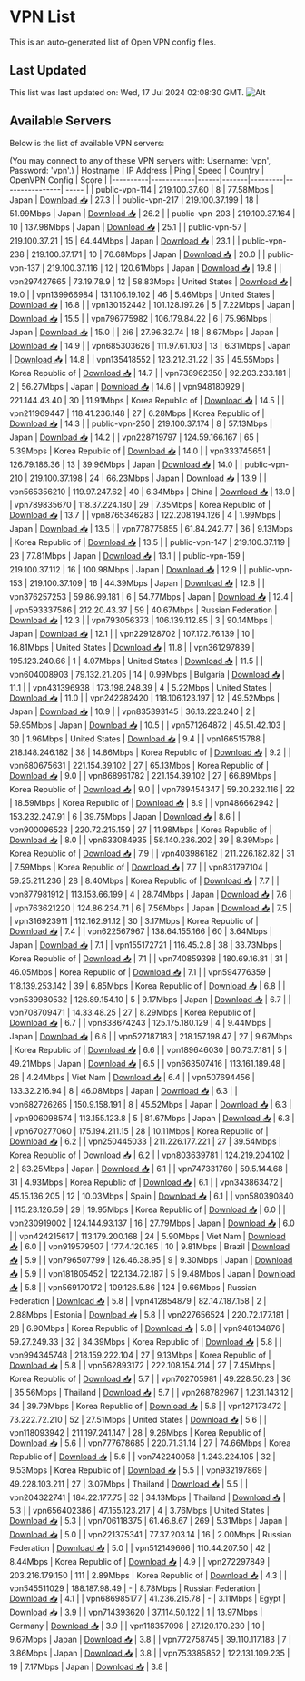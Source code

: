 # VPN List

This is an auto-generated list of Open VPN config files.

## Last Updated

This list was last updated on: Wed, 17 Jul 2024 02:08:30 GMT.
![Alt](https://repobeats.axiom.co/api/embed/186b98318ef1479477931607c1ad7d823f12451f.svg "Repobeats analytics image")

## Available Servers

Below is the list of available VPN servers:

(You may connect to any of these VPN servers with: Username: 'vpn', Password: 'vpn'.)
| Hostname | IP Address | Ping | Speed | Country | OpenVPN Config | Score |
|----------|------------|------|-------|---------|----------------| ----- |
| public-vpn-114 | 219.100.37.60 | 8 | 77.58Mbps | Japan | [Download 📥](./configs/server_0_JP.ovpn) | 27.3 |
| public-vpn-217 | 219.100.37.199 | 18 | 51.99Mbps | Japan | [Download 📥](./configs/server_1_JP.ovpn) | 26.2 |
| public-vpn-203 | 219.100.37.164 | 10 | 137.98Mbps | Japan | [Download 📥](./configs/server_2_JP.ovpn) | 25.1 |
| public-vpn-57 | 219.100.37.21 | 15 | 64.44Mbps | Japan | [Download 📥](./configs/server_3_JP.ovpn) | 23.1 |
| public-vpn-238 | 219.100.37.171 | 10 | 76.68Mbps | Japan | [Download 📥](./configs/server_4_JP.ovpn) | 20.0 |
| public-vpn-137 | 219.100.37.116 | 12 | 120.61Mbps | Japan | [Download 📥](./configs/server_5_JP.ovpn) | 19.8 |
| vpn297427665 | 73.19.78.9 | 12 | 58.83Mbps | United States | [Download 📥](./configs/server_6_US.ovpn) | 19.0 |
| vpn139966984 | 131.106.19.102 | 46 | 5.46Mbps | United States | [Download 📥](./configs/server_7_US.ovpn) | 16.8 |
| vpn130152442 | 101.128.197.26 | 5 | 7.22Mbps | Japan | [Download 📥](./configs/server_8_JP.ovpn) | 15.5 |
| vpn796775982 | 106.179.84.22 | 6 | 75.96Mbps | Japan | [Download 📥](./configs/server_9_JP.ovpn) | 15.0 |
| 2i6 | 27.96.32.74 | 18 | 8.67Mbps | Japan | [Download 📥](./configs/server_10_JP.ovpn) | 14.9 |
| vpn685303626 | 111.97.61.103 | 13 | 6.31Mbps | Japan | [Download 📥](./configs/server_11_JP.ovpn) | 14.8 |
| vpn135418552 | 123.212.31.22 | 35 | 45.55Mbps | Korea Republic of | [Download 📥](./configs/server_12_KR.ovpn) | 14.7 |
| vpn738962350 | 92.203.233.181 | 2 | 56.27Mbps | Japan | [Download 📥](./configs/server_13_JP.ovpn) | 14.6 |
| vpn948180929 | 221.144.43.40 | 30 | 11.91Mbps | Korea Republic of | [Download 📥](./configs/server_14_KR.ovpn) | 14.5 |
| vpn211969447 | 118.41.236.148 | 27 | 6.28Mbps | Korea Republic of | [Download 📥](./configs/server_15_KR.ovpn) | 14.3 |
| public-vpn-250 | 219.100.37.174 | 8 | 57.13Mbps | Japan | [Download 📥](./configs/server_16_JP.ovpn) | 14.2 |
| vpn228719797 | 124.59.166.167 | 65 | 5.39Mbps | Korea Republic of | [Download 📥](./configs/server_17_KR.ovpn) | 14.0 |
| vpn333745651 | 126.79.186.36 | 13 | 39.96Mbps | Japan | [Download 📥](./configs/server_18_JP.ovpn) | 14.0 |
| public-vpn-210 | 219.100.37.198 | 24 | 66.23Mbps | Japan | [Download 📥](./configs/server_19_JP.ovpn) | 13.9 |
| vpn565356210 | 119.97.247.62 | 40 | 6.34Mbps | China | [Download 📥](./configs/server_20_CN.ovpn) | 13.9 |
| vpn789835670 | 118.37.224.180 | 29 | 7.35Mbps | Korea Republic of | [Download 📥](./configs/server_21_KR.ovpn) | 13.7 |
| vpn8765346283 | 122.208.194.126 | 4 | 1.99Mbps | Japan | [Download 📥](./configs/server_22_JP.ovpn) | 13.5 |
| vpn778775855 | 61.84.242.77 | 36 | 9.13Mbps | Korea Republic of | [Download 📥](./configs/server_23_KR.ovpn) | 13.5 |
| public-vpn-147 | 219.100.37.119 | 23 | 77.81Mbps | Japan | [Download 📥](./configs/server_24_JP.ovpn) | 13.1 |
| public-vpn-159 | 219.100.37.112 | 16 | 100.98Mbps | Japan | [Download 📥](./configs/server_25_JP.ovpn) | 12.9 |
| public-vpn-153 | 219.100.37.109 | 16 | 44.39Mbps | Japan | [Download 📥](./configs/server_26_JP.ovpn) | 12.8 |
| vpn376257253 | 59.86.99.181 | 6 | 54.77Mbps | Japan | [Download 📥](./configs/server_27_JP.ovpn) | 12.4 |
| vpn593337586 | 212.20.43.37 | 59 | 40.67Mbps | Russian Federation | [Download 📥](./configs/server_28_RU.ovpn) | 12.3 |
| vpn793056373 | 106.139.112.85 | 3 | 90.14Mbps | Japan | [Download 📥](./configs/server_29_JP.ovpn) | 12.1 |
| vpn229128702 | 107.172.76.139 | 10 | 16.81Mbps | United States | [Download 📥](./configs/server_30_US.ovpn) | 11.8 |
| vpn361297839 | 195.123.240.66 | 1 | 4.07Mbps | United States | [Download 📥](./configs/server_31_US.ovpn) | 11.5 |
| vpn604008903 | 79.132.21.205 | 14 | 0.99Mbps | Bulgaria | [Download 📥](./configs/server_32_BG.ovpn) | 11.1 |
| vpn431396938 | 173.198.248.39 | 4 | 5.22Mbps | United States | [Download 📥](./configs/server_33_US.ovpn) | 11.0 |
| vpn242282420 | 118.106.123.197 | 12 | 49.52Mbps | Japan | [Download 📥](./configs/server_34_JP.ovpn) | 10.9 |
| vpn835393145 | 36.13.223.240 | 2 | 59.95Mbps | Japan | [Download 📥](./configs/server_35_JP.ovpn) | 10.5 |
| vpn571264872 | 45.51.42.103 | 30 | 1.96Mbps | United States | [Download 📥](./configs/server_36_US.ovpn) | 9.4 |
| vpn166515788 | 218.148.246.182 | 38 | 14.86Mbps | Korea Republic of | [Download 📥](./configs/server_37_KR.ovpn) | 9.2 |
| vpn680675631 | 221.154.39.102 | 27 | 65.13Mbps | Korea Republic of | [Download 📥](./configs/server_38_KR.ovpn) | 9.0 |
| vpn868961782 | 221.154.39.102 | 27 | 66.89Mbps | Korea Republic of | [Download 📥](./configs/server_39_KR.ovpn) | 9.0 |
| vpn789454347 | 59.20.232.116 | 22 | 18.59Mbps | Korea Republic of | [Download 📥](./configs/server_40_KR.ovpn) | 8.9 |
| vpn486662942 | 153.232.247.91 | 6 | 39.75Mbps | Japan | [Download 📥](./configs/server_41_JP.ovpn) | 8.6 |
| vpn900096523 | 220.72.215.159 | 27 | 11.98Mbps | Korea Republic of | [Download 📥](./configs/server_42_KR.ovpn) | 8.0 |
| vpn633084935 | 58.140.236.202 | 39 | 8.39Mbps | Korea Republic of | [Download 📥](./configs/server_43_KR.ovpn) | 7.9 |
| vpn403986182 | 211.226.182.82 | 31 | 7.59Mbps | Korea Republic of | [Download 📥](./configs/server_44_KR.ovpn) | 7.7 |
| vpn831797104 | 59.25.211.236 | 28 | 8.40Mbps | Korea Republic of | [Download 📥](./configs/server_45_KR.ovpn) | 7.7 |
| vpn877981912 | 113.153.66.199 | 4 | 28.74Mbps | Japan | [Download 📥](./configs/server_46_JP.ovpn) | 7.6 |
| vpn763621220 | 124.86.234.71 | 6 | 7.56Mbps | Japan | [Download 📥](./configs/server_47_JP.ovpn) | 7.5 |
| vpn316923911 | 112.162.91.12 | 30 | 3.17Mbps | Korea Republic of | [Download 📥](./configs/server_48_KR.ovpn) | 7.4 |
| vpn622567967 | 138.64.155.166 | 60 | 3.64Mbps | Japan | [Download 📥](./configs/server_49_JP.ovpn) | 7.1 |
| vpn155172721 | 116.45.2.8 | 38 | 33.73Mbps | Korea Republic of | [Download 📥](./configs/server_50_KR.ovpn) | 7.1 |
| vpn740859398 | 180.69.16.81 | 31 | 46.05Mbps | Korea Republic of | [Download 📥](./configs/server_51_KR.ovpn) | 7.1 |
| vpn594776359 | 118.139.253.142 | 39 | 6.85Mbps | Korea Republic of | [Download 📥](./configs/server_52_KR.ovpn) | 6.8 |
| vpn539980532 | 126.89.154.10 | 5 | 9.17Mbps | Japan | [Download 📥](./configs/server_53_JP.ovpn) | 6.7 |
| vpn708709471 | 14.33.48.25 | 27 | 8.29Mbps | Korea Republic of | [Download 📥](./configs/server_54_KR.ovpn) | 6.7 |
| vpn838674243 | 125.175.180.129 | 4 | 9.44Mbps | Japan | [Download 📥](./configs/server_55_JP.ovpn) | 6.6 |
| vpn527187183 | 218.157.198.47 | 27 | 9.67Mbps | Korea Republic of | [Download 📥](./configs/server_56_KR.ovpn) | 6.6 |
| vpn189646030 | 60.73.7.181 | 5 | 49.21Mbps | Japan | [Download 📥](./configs/server_57_JP.ovpn) | 6.5 |
| vpn663507416 | 113.161.189.48 | 26 | 4.24Mbps | Viet Nam | [Download 📥](./configs/server_58_VN.ovpn) | 6.4 |
| vpn507694456 | 133.32.216.94 | 8 | 46.08Mbps | Japan | [Download 📥](./configs/server_59_JP.ovpn) | 6.3 |
| vpn682726265 | 150.9.158.191 | 8 | 45.52Mbps | Japan | [Download 📥](./configs/server_60_JP.ovpn) | 6.3 |
| vpn906098574 | 113.155.123.8 | 5 | 81.67Mbps | Japan | [Download 📥](./configs/server_61_JP.ovpn) | 6.3 |
| vpn670277060 | 175.194.211.15 | 28 | 10.11Mbps | Korea Republic of | [Download 📥](./configs/server_62_KR.ovpn) | 6.2 |
| vpn250445033 | 211.226.177.221 | 27 | 39.54Mbps | Korea Republic of | [Download 📥](./configs/server_63_KR.ovpn) | 6.2 |
| vpn803639781 | 124.219.204.102 | 2 | 83.25Mbps | Japan | [Download 📥](./configs/server_64_JP.ovpn) | 6.1 |
| vpn747331760 | 59.5.144.68 | 31 | 4.93Mbps | Korea Republic of | [Download 📥](./configs/server_65_KR.ovpn) | 6.1 |
| vpn343863472 | 45.15.136.205 | 12 | 10.03Mbps | Spain | [Download 📥](./configs/server_66_ES.ovpn) | 6.1 |
| vpn580390840 | 115.23.126.59 | 29 | 19.95Mbps | Korea Republic of | [Download 📥](./configs/server_67_KR.ovpn) | 6.0 |
| vpn230919002 | 124.144.93.137 | 16 | 27.79Mbps | Japan | [Download 📥](./configs/server_68_JP.ovpn) | 6.0 |
| vpn424215617 | 113.179.200.168 | 24 | 5.90Mbps | Viet Nam | [Download 📥](./configs/server_69_VN.ovpn) | 6.0 |
| vpn919579507 | 177.4.120.165 | 10 | 9.81Mbps | Brazil | [Download 📥](./configs/server_70_BR.ovpn) | 5.9 |
| vpn796507799 | 126.46.38.95 | 9 | 9.30Mbps | Japan | [Download 📥](./configs/server_71_JP.ovpn) | 5.9 |
| vpn181805452 | 122.134.72.187 | 5 | 9.48Mbps | Japan | [Download 📥](./configs/server_72_JP.ovpn) | 5.8 |
| vpn569170172 | 109.126.5.86 | 124 | 9.66Mbps | Russian Federation | [Download 📥](./configs/server_73_RU.ovpn) | 5.8 |
| vpn412854879 | 82.147.187.158 | 2 | 2.88Mbps | Estonia | [Download 📥](./configs/server_74_EE.ovpn) | 5.8 |
| vpn227656524 | 220.72.177.181 | 28 | 6.90Mbps | Korea Republic of | [Download 📥](./configs/server_75_KR.ovpn) | 5.8 |
| vpn948134876 | 59.27.249.33 | 32 | 34.39Mbps | Korea Republic of | [Download 📥](./configs/server_76_KR.ovpn) | 5.8 |
| vpn994345748 | 218.159.222.104 | 27 | 9.13Mbps | Korea Republic of | [Download 📥](./configs/server_77_KR.ovpn) | 5.8 |
| vpn562893172 | 222.108.154.214 | 27 | 7.45Mbps | Korea Republic of | [Download 📥](./configs/server_78_KR.ovpn) | 5.7 |
| vpn702705981 | 49.228.50.23 | 36 | 35.56Mbps | Thailand | [Download 📥](./configs/server_79_TH.ovpn) | 5.7 |
| vpn268782967 | 1.231.143.12 | 34 | 39.79Mbps | Korea Republic of | [Download 📥](./configs/server_80_KR.ovpn) | 5.6 |
| vpn127173472 | 73.222.72.210 | 52 | 27.51Mbps | United States | [Download 📥](./configs/server_81_US.ovpn) | 5.6 |
| vpn118093942 | 211.197.241.147 | 28 | 9.26Mbps | Korea Republic of | [Download 📥](./configs/server_82_KR.ovpn) | 5.6 |
| vpn777678685 | 220.71.31.14 | 27 | 74.66Mbps | Korea Republic of | [Download 📥](./configs/server_83_KR.ovpn) | 5.6 |
| vpn742240058 | 1.243.224.105 | 32 | 9.53Mbps | Korea Republic of | [Download 📥](./configs/server_84_KR.ovpn) | 5.5 |
| vpn932197869 | 49.228.103.211 | 27 | 3.07Mbps | Thailand | [Download 📥](./configs/server_85_TH.ovpn) | 5.5 |
| vpn204322741 | 184.22.177.75 | 32 | 34.13Mbps | Thailand | [Download 📥](./configs/server_86_TH.ovpn) | 5.3 |
| vpn656402386 | 47.155.123.217 | 4 | 3.76Mbps | United States | [Download 📥](./configs/server_87_US.ovpn) | 5.3 |
| vpn706118375 | 61.46.8.67 | 269 | 5.31Mbps | Japan | [Download 📥](./configs/server_88_JP.ovpn) | 5.0 |
| vpn221375341 | 77.37.203.14 | 16 | 2.00Mbps | Russian Federation | [Download 📥](./configs/server_89_RU.ovpn) | 5.0 |
| vpn512149666 | 110.44.207.50 | 42 | 8.44Mbps | Korea Republic of | [Download 📥](./configs/server_90_KR.ovpn) | 4.9 |
| vpn272297849 | 203.216.179.150 | 111 | 2.89Mbps | Korea Republic of | [Download 📥](./configs/server_91_KR.ovpn) | 4.3 |
| vpn545511029 | 188.187.98.49 | - | 8.78Mbps | Russian Federation | [Download 📥](./configs/server_92_RU.ovpn) | 4.1 |
| vpn686985177 | 41.236.215.78 | - | 3.11Mbps | Egypt | [Download 📥](./configs/server_93_EG.ovpn) | 3.9 |
| vpn714393620 | 37.114.50.122 | 1 | 13.97Mbps | Germany | [Download 📥](./configs/server_94_DE.ovpn) | 3.9 |
| vpn118357098 | 27.120.170.230 | 10 | 9.67Mbps | Japan | [Download 📥](./configs/server_95_JP.ovpn) | 3.8 |
| vpn772758745 | 39.110.117.183 | 7 | 3.86Mbps | Japan | [Download 📥](./configs/server_96_JP.ovpn) | 3.8 |
| vpn753385852 | 122.131.109.235 | 19 | 7.17Mbps | Japan | [Download 📥](./configs/server_97_JP.ovpn) | 3.8 |

